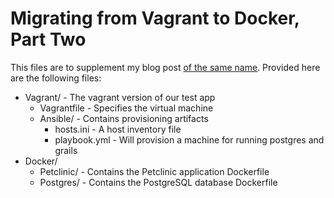 Migrating from Vagrant to Docker, Part Two
===========================================

This files are to supplement my blog post [of the same name](LINK). 
Provided here are the following files:

* Vagrant/ - The vagrant version of our test app
  - Vagrantfile - Specifies the virtual machine
  - Ansible/ - Contains provisioning artifacts
    - hosts.ini - A host inventory file
    - playbook.yml - Will provision a machine for running postgres and grails
* Docker/
  - Petclinic/ - Contains the Petclinic application Dockerfile
  - Postgres/ - Contains the PostgreSQL database Dockerfile
